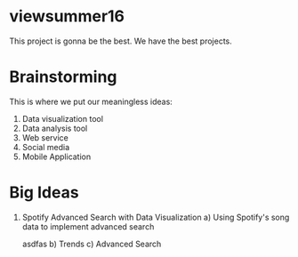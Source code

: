 # viewsummer16
This project is gonna be the best. We have the best projects.
# Brainstorming
This is where we put our meaningless ideas:
1) Data visualization tool
2) Data analysis tool
3) Web service
4) Social media
5) Mobile Application
# Big Ideas
1) Spotify Advanced Search with Data Visualization
	a) Using Spotify's song data to implement advanced search

	asdfas
	b) Trends
	c) Advanced Search


